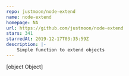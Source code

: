 ```yaml
---
repo: justmoon/node-extend
name: node-extend
homepage: NA
url: https://github.com/justmoon/node-extend
stars: 341
starredAt: 2019-12-17T03:35:59Z
description: |-
    Simple function to extend objects
---
```


[object Object]
